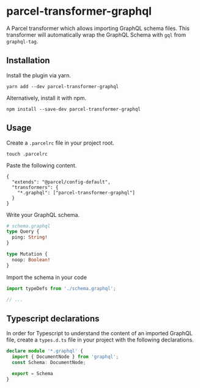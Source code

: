 # parcel-transformer-graphql

A Parcel transformer which allows importing GraphQL schema files. This transformer will automatically wrap the GraphQL Schema with `gql` from `graphql-tag`.

## Installation

Install the plugin via yarn.
```shell
yarn add --dev parcel-transformer-graphql
```

Alternatively, install it with npm.
```shell
npm install --save-dev parcel-transformer-graphql
```

## Usage

Create a `.parcelrc` file in your project root.
```shell
touch .parcelrc
```

Paste the following content.
```json5
{
  "extends": "@parcel/config-default",
  "transformers": {
    "*.graphql": ["parcel-transformer-graphql"]
  }
}
```

Write your GraphQL schema.
```graphql
# schema.graphql
type Query {
  ping: String!
}

type Mutation {
  noop: Boolean!
}
```

Import the schema in your code
```typescript
import typeDefs from './schema.graphql';

// ...
```

## Typescript declarations

In order for Typescript to understand the content of an imported GraphQL file, create a `types.d.ts` file in your project with the following declarations.
```typescript
declare module '*.graphql' {
  import { DocumentNode } from 'graphql';
  const Schema: DocumentNode;

  export = Schema
}
```

